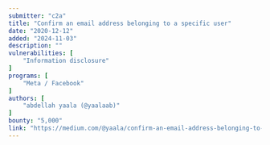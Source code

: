 ```yaml
---
submitter: "c2a"
title: "Confirm an email address belonging to a specific user"
date: "2020-12-12"
added: "2024-11-03"
description: ""
vulnerabilities: [
    "Information disclosure"
]
programs: [
    "Meta / Facebook"
]
authors: [
    "abdellah yaala (@yaalaab)"
]
bounty: "5,000"
link: "https://medium.com/@yaala/confirm-an-email-address-belonging-to-a-specific-user-fe9c305e0af"
---
```




